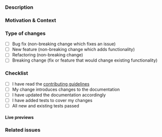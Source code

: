 ### Description

<!-- Describe your changes in detail -->

### Motivation & Context

<!-- Why is this change required? What problem does it solve? -->

### Type of changes

<!-- What types of changes does your code introduce? Put an `x` in all the boxes that apply. -->

- [ ] Bug fix (non-breaking change which fixes an issue)
- [ ] New feature (non-breaking change which adds functionality)
- [ ] Refactoring (non-breaking change)
- [ ] Breaking change (fix or feature that would change existing functionality)

### Checklist

<!-- Go over all the following points, and put an `x` in all the boxes that apply. -->
<!-- If you're unsure about any of these, don't hesitate to ask. We're here to help! -->

- [ ] I have read the [contributing guidelines](https://github.com/DefinetlyNotAI/YOUR_REPO_NAME/blob/main/CONTRIBUTING.md)
- [ ] My change introduces changes to the documentation
- [ ] I have updated the documentation accordingly
- [ ] I have added tests to cover my changes
- [ ] All new and existing tests passed

#### Live previews

<!-- Please add direct links where your modifications can be seen in the documentation -->

### Related issues

<!-- Please link any related issues here. -->
